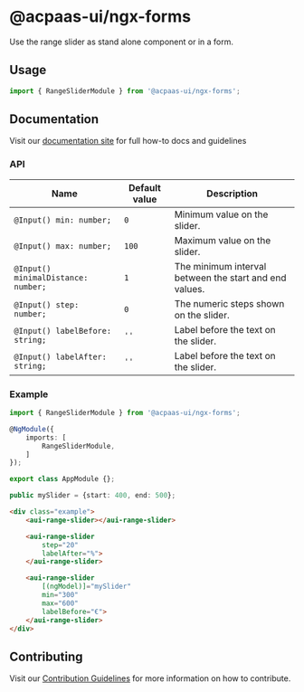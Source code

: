 # @acpaas-ui/ngx-forms

Use the range slider as stand alone component or in a form.

## Usage

```typescript
import { RangeSliderModule } from '@acpaas-ui/ngx-forms';
```

## Documentation

Visit our [documentation site](https://acpaas-ui.digipolis.be/) for full how-to docs and guidelines

### API

| Name         | Default value | Description |
| -----------  | ------ | -------------------------- |
| `@Input() min: number;` | `0` | Minimum value on the slider. |
| `@Input() max: number;` | `100` | Maximum value on the slider. |
| `@Input() minimalDistance: number;` | `1` | The minimum interval between the start and end values. |
| `@Input() step: number;` | `0` | The numeric steps shown on the slider. |
| `@Input() labelBefore: string;` | `''` | Label before the text on the slider. |
| `@Input() labelAfter: string;` | `''` | Label before the text on the slider. |

### Example

```typescript
import { RangeSliderModule } from '@acpaas-ui/ngx-forms';

@NgModule({
    imports: [
        RangeSliderModule,
    ]
});

export class AppModule {};
```

```typescript
public mySlider = {start: 400, end: 500};
```

```html
<div class="example">
    <aui-range-slider></aui-range-slider>

    <aui-range-slider
        step="20"
        labelAfter="%">
    </aui-range-slider>

    <aui-range-slider
        [(ngModel)]="mySlider"
        min="300"
        max="600"
        labelBefore="€">
    </aui-range-slider>
</div>
```

## Contributing

Visit our [Contribution Guidelines](../../../../../CONTRIBUTING.md) for more information on how to contribute.
